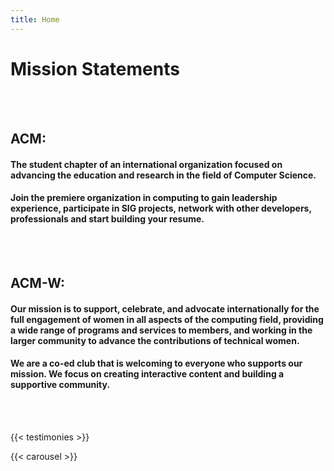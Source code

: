 ```yaml
---
title: Home
---
```

<html>
<!-- <script src="https://apps.elfsight.com/p/platform.js" defer></script>
<div class="elfsight-app-fdf4722c-f449-429a-af37-bfa89b390635"></div> -->
<head>
<script id="mcjs">!function(c,h,i,m,p){m=c.createElement(h),p=c.getElementsByTagName(h)[0],m.async=1,m.src=i,p.parentNode.insertBefore(m,p)}(document,"script","https://chimpstatic.com/mcjs-connected/js/users/0abd48373342e252edfcaf177/649f85d3272fd875f4a9cb454.js");</script>
</head>
<main id="home">
    <div class="row" id="mission-statement">
      <div id="mission-banner" class="text-center">
        <h1>
          Mission Statements
        </h1>
      </div>
      <br>
      <br>
      <div id="mission-text" class="text-left">
        <h2>
          ACM:
        </h2>
        <h4>
          The student chapter of an international organization focused on advancing the education and research in the field of Computer Science.
        </h4>
        <h4>
          Join the premiere organization in computing to gain leadership experience, participate in SIG projects, network with other developers, professionals and start building your resume.
        </h4>
        <br>
        <br>
        <h2>
            ACM-W:
        </h2>
        <h4>
          Our mission is to support, celebrate, and advocate internationally for the full engagement of women in all aspects of the computing field, providing a wide range of programs and services to members, and working in the larger community to advance the contributions of technical women. 
        </h4>
        <h4>
          We are a co-ed club that is welcoming to everyone who supports our mission. We focus on creating interactive content and building a supportive community.
        </h4>
    </div>
    <br>
    <br>
  </div>
</main>
</html>

{{< testimonies >}}
<br>
<!-- Shortcode for the Social Media Carousel look at `layouts/shortcodes/carousel` -->
{{< carousel >}}
